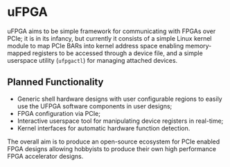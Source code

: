 # uFPGA

uFPGA aims to be simple framework for communicating with FPGAs over PCIe; it is
in its infancy, but currently it consists of a simple Linux kernel module to map
PCIe BARs into kernel address space enabling memory-mapped registers to be
accessed through a device file, and a simple userspace utility (`ufpgactl`) for
managing attached devices.

## Planned Functionality

* Generic shell hardware designs with user configurable regions to easily use
  the UFPGA software components in user designs;
* FPGA configuration via PCIe;
* Interactive userspace tool for manipulating device registers in real-time;
* Kernel interfaces for automatic hardware function detection.

The overall aim is to produce an open-source ecosystem for PCIe enabled FPGA
designs allowing hobbyists to produce their own high performance FPGA
accelerator designs.
